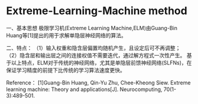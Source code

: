 # Extreme-Learning-Machine method

一、基本思想
极限学习机(Extreme Learning Machine,ELM)由Guang-Bin Huang等[1]提出的用于求解单隐层神经网络的算法。


二、特点：
（1）输入权重和隐含层偏置均随机产生，且设定后可不再调整；
（2）隐含层和输出层之间的连接权值不需要迭代，通过解方程式一次性产生。
基于以上特点，ELM对于传统的神经网络，尤其是单隐层前馈神经网络(SLFNs)，在保证学习精度的前提下比传统的学习算法速度更快。


Reference：
[1]Guang-Bin Huang, Qin-Yu Zhu, Chee-Kheong Siew. Extreme learning machine: Theory and applications[J]. Neurocomputing, 70(1-3):489-501.
